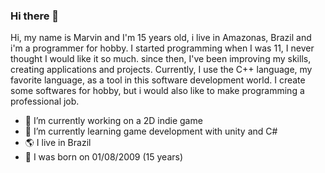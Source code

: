 ### Hi there 👋

Hi, my name is Marvin and I'm 15 years old, i live in Amazonas, Brazil and i'm a programmer for hobby. I started programming when I was 11, I never thought I would like it so much. since then, I've been improving my skills, creating applications and projects. Currently, I use the C++ language, my favorite language, as a tool in this software development world. I create some softwares for hobby, but i would also like to make programming a professional job.

- 🔭 I’m currently working on a 2D indie game
- 🌱 I’m currently learning game development with unity and C#
- 🌎 I live in Brazil
- 🎂 I was born on 01/08/2009 (15 years)
